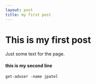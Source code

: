 ```yaml
---
layout: post
title: my first post
---
```


# This is my first post

Just some text for the page.

#### this is my second line

`get-aduser -name jpatel`

